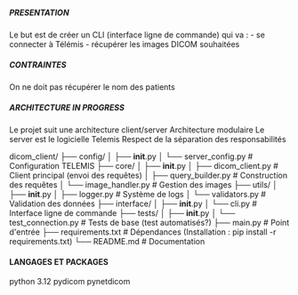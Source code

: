 ##### PRESENTATION #####
Le but est de créer un CLI (interface ligne de commande) qui va :
    - se connecter à Télémis 
    - récupérer les images DICOM souhaitées 

##### CONTRAINTES #####
On ne doit pas récupérer le nom des patients

##### ARCHITECTURE IN PROGRESS ######

Le projet suit une architecture client/server
Architecture modulaire
Le server est le logicielle Telemis
Respect de la séparation des responsabilités

dicom_client/
├── config/
│   ├── __init__.py
│   └── server_config.py      # Configuration TELEMIS 
├── core/
│   ├── __init__.py
│   ├── dicom_client.py       # Client principal (envoi des requêtes)
│   ├── query_builder.py      # Construction des requêtes
│   └── image_handler.py      # Gestion des images
├── utils/
│   ├── __init__.py
│   ├── logger.py            # Système de logs
│   └── validators.py        # Validation des données
├── interface/
│   ├── __init__.py
│   └── cli.py              # Interface ligne de commande
├── tests/
│   ├── __init__.py
│   └── test_connection.py   # Tests de base (test automatisés?)
├── main.py                  # Point d'entrée
├── requirements.txt         # Dépendances (Installation : pip install -r requirements.txt)
└── README.md               # Documentation

#### LANGAGES ET PACKAGES ######
python 3.12
pydicom
pynetdicom 